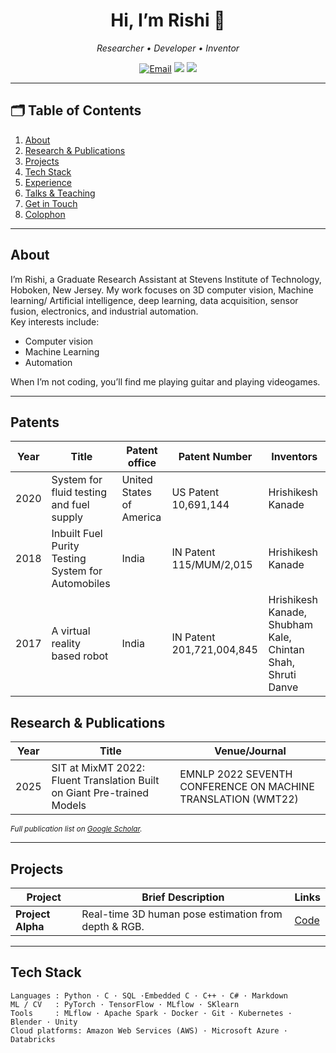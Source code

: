 <!-- ――― HEADER ――― -->
<h1 align="center">Hi, I’m Rishi 👋</h1>
<p align="center">
  <em>Researcher • Developer • Inventor</em><br>
  <slogan or one-sentence elevator pitch>
</p>

<!-- Social / contact buttons (use only what you want) -->
<p align="center">
  <a href="mailto:hkanade@stevens.edu"><img src="https://img.shields.io/badge/email-%2312100E" alt="Email"></a>
  <a href="https://www.linkedin.com/in/hrishikesh-kanade-43723399"><img src="https://img.shields.io/badge/LinkedIn-%230A66C2"></a>
  <a href="https://scholar.google.com/citations?user=Xm7WY4QAAAAJ&hl=en&oi=ao"><img src="https://img.shields.io/badge/Google Scholar-4285F4"></a>
</p>

---

## 🗂️ Table of Contents
1. [About](#about)
2. [Research & Publications](#research--publications)
3. [Projects](#projects)
4. [Tech Stack](#tech-stack)
5. [Experience](#experience)
6. [Talks & Teaching](#talks--teaching)
7. [Get in Touch](#get-in-touch)
8. [Colophon](#colophon)

---

## About
I’m Rishi, a Graduate Research Assistant at Stevens Institute of Technology, Hoboken, New Jersey. My work focuses on 3D computer vision, Machine learning/ Artificial intelligence, deep learning, data acquisition, sensor fusion, electronics, and industrial automation.  
Key interests include:

- Computer vision 
- Machine Learning  
- Automation  

When I’m not coding, you’ll find me playing guitar and playing videogames.

---
## Patents
| Year | Title | Patent office | Patent Number | Inventors |
|------|-------|---------------| ------------- | --------- |
| 2020 | System for fluid testing and fuel supply | United States of America | US Patent 10,691,144 | Hrishikesh Kanade |
| 2018 | Inbuilt Fuel Purity Testing System for Automobiles | India | IN Patent 115/MUM/2,015 | Hrishikesh Kanade |
| 2017 | A virtual reality based robot | India | IN Patent 201,721,004,845 | Hrishikesh Kanade, Shubham Kale, Chintan Shah, Shruti Danve |

## Research & Publications
| Year | Title | Venue/Journal |
|------|-------|---------------|
| 2025 | SIT at MixMT 2022: Fluent Translation Built on Giant Pre-trained Models | EMNLP 2022 SEVENTH CONFERENCE ON MACHINE TRANSLATION (WMT22) |

<sub>*Full publication list on [Google Scholar](https://scholar.google.com/citations?view_op=list_works&hl=en&hl=en&user=Xm7WY4QAAAAJ).* </sub>

---

## Projects
| Project | Brief Description | Links |
|---------|------------------|-------|
| **Project Alpha** | Real-time 3D human pose estimation from depth & RGB. | [Code](https://github.com/rishik18/3D_task_guidance_and_scene_representation) |

---

## Tech Stack
```text
Languages : Python · C · SQL ·Embedded C · C++ · C# · Markdown
ML / CV   : PyTorch · TensorFlow · MLflow · SKlearn
Tools     : MLflow · Apache Spark · Docker · Git · Kubernetes · Blender · Unity
Cloud platforms: Amazon Web Services (AWS) · Microsoft Azure · Databricks
